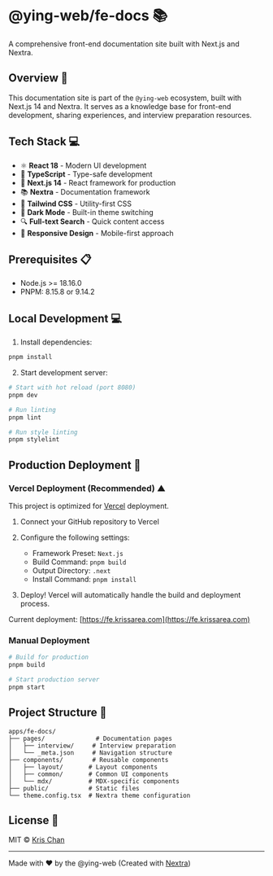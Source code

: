 # @ying-web/fe-docs 📚

A comprehensive front-end documentation site built with Next.js and Nextra.

## Overview 🌟

This documentation site is part of the `@ying-web` ecosystem, built with Next.js 14 and Nextra. It serves as a knowledge base for front-end development, sharing experiences, and interview preparation resources.

## Tech Stack 💻

-   ⚛️ **React 18** - Modern UI development
-   📘 **TypeScript** - Type-safe development
-   🔄 **Next.js 14** - React framework for production
-   📚 **Nextra** - Documentation framework
-   🎨 **Tailwind CSS** - Utility-first CSS
-   🌙 **Dark Mode** - Built-in theme switching
-   🔍 **Full-text Search** - Quick content access
-   📱 **Responsive Design** - Mobile-first approach

## Prerequisites 📋

-   Node.js >= 18.16.0
-   PNPM: 8.15.8 or 9.14.2

## Local Development 💻

1. Install dependencies:

```bash
pnpm install
```

2. Start development server:

```bash
# Start with hot reload (port 8080)
pnpm dev

# Run linting
pnpm lint

# Run style linting
pnpm stylelint
```

## Production Deployment 🚀

### Vercel Deployment (Recommended) ▲

This project is optimized for [Vercel](https://vercel.com) deployment.

1. Connect your GitHub repository to Vercel
2. Configure the following settings:

    - Framework Preset: `Next.js`
    - Build Command: `pnpm build`
    - Output Directory: `.next`
    - Install Command: `pnpm install`

3. Deploy! Vercel will automatically handle the build and deployment process.

Current deployment: [https://fe.krissarea.com](https://fe.krissarea.com)

### Manual Deployment

```bash
# Build for production
pnpm build

# Start production server
pnpm start
```

## Project Structure 📂

```
apps/fe-docs/
├── pages/              # Documentation pages
│   ├── interview/     # Interview preparation
│   └── _meta.json     # Navigation structure
├── components/        # Reusable components
│   ├── layout/       # Layout components
│   ├── common/       # Common UI components
│   └── mdx/          # MDX-specific components
├── public/           # Static files
└── theme.config.tsx  # Nextra theme configuration
```

## License 📄

MIT © [Kris Chan](https://github.com/KRISACHAN)

---

Made with ❤️ by the @ying-web (Created with [Nextra](https://nextra.site/docs/docs-theme/start))
